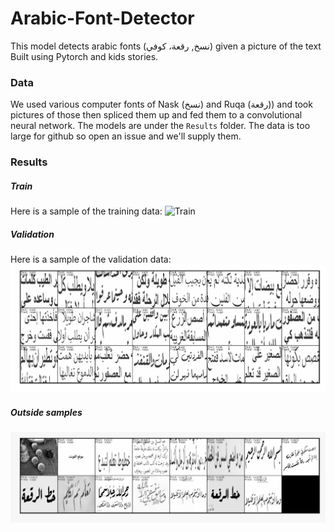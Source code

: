 # Arabic-Font-Detector
This model detects arabic fonts (نسخ, رقعة، كوفي) given a picture of the text
<br>
Built using Pytorch and kids stories. 

### Data
We used various computer fonts of Nask (نسخ) and Ruqa (رقعة)) and took pictures of those then spliced them up and fed them to a convolutional neural network. The models are under the <code>Results</code> folder. The data is too large for github so open an issue and we'll supply them. 

### Results

##### Train
Here is a sample of the training data:
![Train](results/2021_7_18__12AM/training_sample.png)

##### Validation
Here is a sample of the validation data:
![Validation](results/2021_7_18__12AM/test_sample.png)

##### Outside samples
![Outside](results/2021_7_18__12AM/outside_sample.jpg)